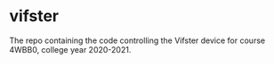 # vifster
The repo containing the code controlling the Vifster device for course 4WBB0, college year 2020-2021.
